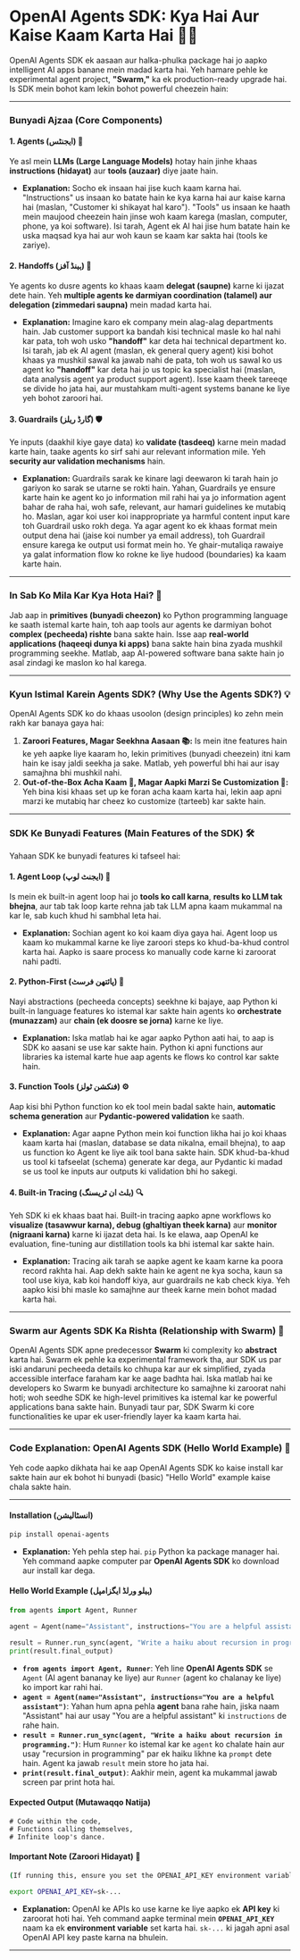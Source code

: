 

# **OpenAI Agents SDK: Kya Hai Aur Kaise Kaam Karta Hai 🤖✨**

OpenAI Agents SDK ek aasaan aur halka-phulka package hai jo aapko intelligent AI apps banane mein madad karta hai. Yeh hamare pehle ke experimental agent project, **"Swarm,"** ka ek production-ready upgrade hai. Is SDK mein bohot kam lekin bohot powerful cheezein hain:

---

### Bunyadi Ajzaa (Core Components)

#### 1. Agents (ایجنٹس) 🧠
Ye asl mein **LLMs (Large Language Models)** hotay hain jinhe khaas **instructions (hidayat)** aur **tools (auzaar)** diye jaate hain.

* **Explanation:** Socho ek insaan hai jise kuch kaam karna hai. "Instructions" us insaan ko batate hain ke kya karna hai aur kaise karna hai (maslan, "Customer ki shikayat hal karo"). "Tools" us insaan ke haath mein maujood cheezein hain jinse woh kaam karega (maslan, computer, phone, ya koi software). Isi tarah, Agent ek AI hai jise hum batate hain ke uska maqsad kya hai aur woh kaun se kaam kar sakta hai (tools ke zariye).

#### 2. Handoffs (ہینڈ آفز) 🤝
Ye agents ko dusre agents ko khaas kaam **delegat (saupne)** karne ki ijazat dete hain. Yeh **multiple agents ke darmiyan coordination (talamel) aur delegation (zimmedari saupna)** mein madad karta hai.

* **Explanation:** Imagine karo ek company mein alag-alag departments hain. Jab customer support ka bandah kisi technical masle ko hal nahi kar pata, toh woh usko **"handoff"** kar deta hai technical department ko. Isi tarah, jab ek AI agent (maslan, ek general query agent) kisi bohot khaas ya mushkil sawal ka jawab nahi de pata, toh woh us sawal ko us agent ko **"handoff"** kar deta hai jo us topic ka specialist hai (maslan, data analysis agent ya product support agent). Isse kaam theek tareeqe se divide ho jata hai, aur mustahkam multi-agent systems banane ke liye yeh bohot zaroori hai.

#### 3. Guardrails (گارڈ ریلز) 🛡️
Ye inputs (daakhil kiye gaye data) ko **validate (tasdeeq)** karne mein madad karte hain, taake agents ko sirf sahi aur relevant information mile. Yeh **security aur validation mechanisms** hain.

* **Explanation:** Guardrails sarak ke kinare lagi deewaron ki tarah hain jo gariyon ko sarak se utarne se rokti hain. Yahan, Guardrails ye ensure karte hain ke agent ko jo information mil rahi hai ya jo information agent bahar de raha hai, woh safe, relevant, aur hamari guidelines ke mutabiq ho. Maslan, agar koi user koi inappropriate ya harmful content input kare toh Guardrail usko rokh dega. Ya agar agent ko ek khaas format mein output dena hai (jaise koi number ya email address), toh Guardrail ensure karega ke output usi format mein ho. Ye ghair-mutaliqa rawaiye ya galat information flow ko rokne ke liye hudood (boundaries) ka kaam karte hain.

---

### In Sab Ko Mila Kar Kya Hota Hai? 🤔
Jab aap in **primitives (bunyadi cheezon)** ko Python programming language ke saath istemal karte hain, toh aap tools aur agents ke darmiyan bohot **complex (pecheeda) rishte** bana sakte hain. Isse aap **real-world applications (haqeeqi dunya ki apps)** bana sakte hain bina zyada mushkil programming seekhe. Matlab, aap AI-powered software bana sakte hain jo asal zindagi ke maslon ko hal karega.

---

### Kyun Istimal Karein Agents SDK? (Why Use the Agents SDK?) 💡

OpenAI Agents SDK ko do khaas usoolon (design principles) ko zehn mein rakh kar banaya gaya hai:

1.  **Zaroori Features, Magar Seekhna Aasaan 📚:** Is mein itne features hain ke yeh aapke liye kaaram ho, lekin primitives (bunyadi cheezein) itni kam hain ke isay jaldi seekha ja sake. Matlab, yeh powerful bhi hai aur isay samajhna bhi mushkil nahi.
2.  **Out-of-the-Box Acha Kaam 🚀, Magar Aapki Marzi Se Customization 🎨:** Yeh bina kisi khaas set up ke foran acha kaam karta hai, lekin aap apni marzi ke mutabiq har cheez ko customize (tarteeb) kar sakte hain.

---

### SDK Ke Bunyadi Features (Main Features of the SDK) 🛠️

Yahaan SDK ke bunyadi features ki tafseel hai:

#### 1. Agent Loop (ایجنٹ لوپ) 🔄
Is mein ek built-in agent loop hai jo **tools ko call karna**, **results ko LLM tak bhejna**, aur tab tak loop karte rehna jab tak LLM apna kaam mukammal na kar le, sab kuch khud hi sambhal leta hai.

* **Explanation:** Sochian agent ko koi kaam diya gaya hai. Agent loop us kaam ko mukammal karne ke liye zaroori steps ko khud-ba-khud control karta hai. Aapko is saare process ko manually code karne ki zaroorat nahi padti.

#### 2. Python-First (پائتھن فرسٹ) 🐍
Nayi abstractions (pecheeda concepts) seekhne ki bajaye, aap Python ki built-in language features ko istemal kar sakte hain agents ko **orchestrate (munazzam)** aur **chain (ek doosre se jorna)** karne ke liye.

* **Explanation:** Iska matlab hai ke agar aapko Python aati hai, to aap is SDK ko aasani se use kar sakte hain. Python ki apni functions aur libraries ka istemal karte hue aap agents ke flows ko control kar sakte hain.

#### 3. Function Tools (فنکشن ٹولز) ⚙️
Aap kisi bhi Python function ko ek tool mein badal sakte hain, **automatic schema generation** aur **Pydantic-powered validation** ke saath.

* **Explanation:** Agar aapne Python mein koi function likha hai jo koi khaas kaam karta hai (maslan, database se data nikalna, email bhejna), to aap us function ko Agent ke liye aik tool bana sakte hain. SDK khud-ba-khud us tool ki tafseelat (schema) generate kar dega, aur Pydantic ki madad se us tool ke inputs aur outputs ki validation bhi ho sakegi.

#### 4. Built-in Tracing (بلٹ ان ٹریسنگ) 🔍
Yeh SDK ki ek khaas baat hai. Built-in tracing aapko apne workflows ko **visualize (tasawwur karna), debug (ghaltiyan theek karna)** aur **monitor (nigraani karna)** karne ki ijazat deta hai. Is ke elawa, aap OpenAI ke evaluation, fine-tuning aur distillation tools ka bhi istemal kar sakte hain.

* **Explanation:** Tracing aik tarah se aapke agent ke kaam karne ka poora record rakhta hai. Aap dekh sakte hain ke agent ne kya socha, kaun sa tool use kiya, kab koi handoff kiya, aur guardrails ne kab check kiya. Yeh aapko kisi bhi masle ko samajhne aur theek karne mein bohot madad karta hai.

---

### Swarm aur Agents SDK Ka Rishta (Relationship with Swarm) 🔗

OpenAI Agents SDK apne predecessor **Swarm** ki complexity ko **abstract** karta hai. Swarm ek pehle ka experimental framework tha, aur SDK us par iski andaruni pecheeda details ko chhupa kar aur ek simplified, zyada accessible interface faraham kar ke aage badhta hai. Iska matlab hai ke developers ko Swarm ke bunyadi architecture ko samajhne ki zaroorat nahi hoti; woh seedhe SDK ke high-level primitives ka istemal kar ke powerful applications bana sakte hain. Bunyadi taur par, SDK Swarm ki core functionalities ke upar ek user-friendly layer ka kaam karta hai.

---

### Code Explanation: OpenAI Agents SDK (Hello World Example) 🚀

Yeh code aapko dikhata hai ke aap OpenAI Agents SDK ko kaise install kar sakte hain aur ek bohot hi bunyadi (basic) "Hello World" example kaise chala sakte hain.

---

#### Installation (انسٹالیشن)
```bash
pip install openai-agents
```
* **Explanation:** Yeh pehla step hai. `pip` Python ka package manager hai. Yeh command aapke computer par **OpenAI Agents SDK** ko download aur install kar dega.

#### Hello World Example (ہیلو ورلڈ ایگزامپل)
```python
from agents import Agent, Runner

agent = Agent(name="Assistant", instructions="You are a helpful assistant")

result = Runner.run_sync(agent, "Write a haiku about recursion in programming.")
print(result.final_output)
```
* **`from agents import Agent, Runner`**: Yeh line **OpenAI Agents SDK** se `Agent` (AI agent bananay ke liye) aur `Runner` (agent ko chalanay ke liye) ko import kar rahi hai.
* **`agent = Agent(name="Assistant", instructions="You are a helpful assistant")`**: Yahan hum apna pehla **agent** bana rahe hain, jiska naam "Assistant" hai aur usay "You are a helpful assistant" ki `instructions` de rahe hain.
* **`result = Runner.run_sync(agent, "Write a haiku about recursion in programming.")`**: Hum `Runner` ko istemal kar ke `agent` ko chalate hain aur usay "recursion in programming" par ek haiku likhne ka `prompt` dete hain. Agent ka jawab `result` mein store ho jata hai.
* **`print(result.final_output)`**: Aakhir mein, agent ka mukammal jawab screen par print hota hai.

#### Expected Output (Mutawaqqo Natija)
```
# Code within the code,
# Functions calling themselves,
# Infinite loop's dance.
```

#### Important Note (Zaroori Hidayat) 🔑
```bash
(If running this, ensure you set the OPENAI_API_KEY environment variable)

export OPENAI_API_KEY=sk-...
```
* **Explanation:** OpenAI ke APIs ko use karne ke liye aapko ek **API key** ki zaroorat hoti hai. Yeh command aapke terminal mein **`OPENAI_API_KEY`** naam ka ek **environment variable** set karta hai. `sk-...` ki jagah apni asal OpenAI API key paste karna na bhulein.

---
